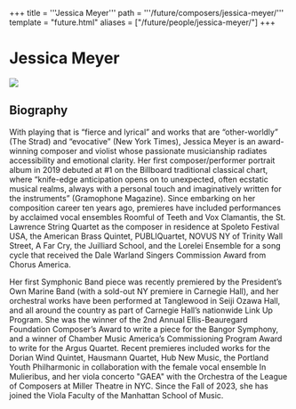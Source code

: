 +++
title = '''Jessica Meyer'''
path = '''/future/composers/jessica-meyer/'''
template = "future.html"
aliases = ["/future/people/jessica-meyer/"]
+++

<h1>Jessica Meyer</h1>

<img class="speaker-photo" src="https://custom.cvent.com/C3A4539B19F74ABCB6FCE437F6BC0A74/files/event/910aaf2914d44586a56fbd0b3b2c31c0/eae34cf8b4014f7a8bd5582f39751ff6.jpg">
<h2>Biography</h2>
<p>With playing that is “fierce and lyrical” and works that are “other-worldly” (The Strad) and “evocative” (New York Times), Jessica Meyer is an award-winning composer and violist whose passionate musicianship radiates accessibility and emotional clarity. Her first composer/performer portrait album in 2019 debuted at #1 on the Billboard traditional classical chart, where “knife-edge anticipation opens on to unexpected, often ecstatic musical realms, always with a personal touch and imaginatively written for the instruments” (Gramophone Magazine).  Since embarking on her composition career ten years ago, premieres have included performances by acclaimed vocal ensembles Roomful of Teeth and Vox Clamantis, the St. Lawrence String Quartet as the composer in residence at Spoleto Festival USA, the American Brass Quintet, PUBLIQuartet, NOVUS NY of Trinity Wall Street, A Far Cry, the Juilliard School, and the Lorelei Ensemble for a song cycle that received the Dale Warland Singers Commission Award from Chorus America.

Her first Symphonic Band piece was recently premiered by the President’s Own Marine Band (with a sold-out NY premiere in Carnegie Hall), and her orchestral works have been performed at Tanglewood in Seiji Ozawa Hall, and all around the country as part of Carnegie Hall’s nationwide Link Up Program. She was the winner of the 2nd Annual Ellis-Beauregard Foundation Composer’s Award to write a piece for the Bangor Symphony, and a winner of Chamber Music America’s Commissioning Program Award to write for the Argus Quartet. Recent premieres included works for the Dorian Wind Quintet, Hausmann Quartet, Hub New Music, the Portland Youth Philharmonic in collaboration with the female vocal ensemble In Mulieribus, and her viola concerto "GAEA" with the Orchestra of the League of Composers at Miller Theatre in NYC. Since the Fall of 2023, she has joined the Viola Faculty of the Manhattan School of Music.</p>

